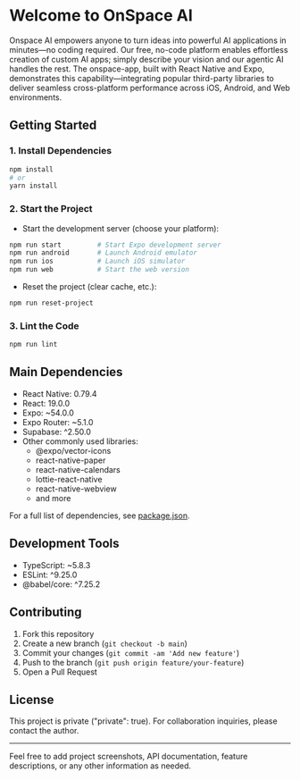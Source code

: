 # Welcome to OnSpace AI

Onspace AI empowers anyone to turn ideas into powerful AI applications in minutes—no coding required. Our free, no-code platform enables effortless creation of custom AI apps; simply describe your vision and our agentic AI handles the rest. The onspace-app, built with React Native and Expo, demonstrates this capability—integrating popular third-party libraries to deliver seamless cross-platform performance across iOS, Android, and Web environments.

## Getting Started

### 1. Install Dependencies

```bash
npm install
# or
yarn install
```

### 2. Start the Project

- Start the development server (choose your platform):

```bash
npm run start         # Start Expo development server
npm run android       # Launch Android emulator
npm run ios           # Launch iOS simulator
npm run web           # Start the web version
```

- Reset the project (clear cache, etc.):

```bash
npm run reset-project
```

### 3. Lint the Code

```bash
npm run lint
```

## Main Dependencies

- React Native: 0.79.4
- React: 19.0.0
- Expo: ~54.0.0
- Expo Router: ~5.1.0
- Supabase: ^2.50.0
- Other commonly used libraries:  
  - @expo/vector-icons  
  - react-native-paper  
  - react-native-calendars  
  - lottie-react-native  
  - react-native-webview  
  - and more

For a full list of dependencies, see [package.json](./package.json).

## Development Tools

- TypeScript: ~5.8.3
- ESLint: ^9.25.0
- @babel/core: ^7.25.2

## Contributing

1. Fork this repository
2. Create a new branch (`git checkout -b main`)
3. Commit your changes (`git commit -am 'Add new feature'`)
4. Push to the branch (`git push origin feature/your-feature`)
5. Open a Pull Request

## License

This project is private ("private": true). For collaboration inquiries, please contact the author.

---

Feel free to add project screenshots, API documentation, feature descriptions, or any other information as needed.
